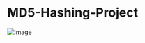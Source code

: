 # MD5-Hashing-Project

![image](https://user-images.githubusercontent.com/67235656/200955228-bd8eaed0-8526-444e-8ac1-44e301949268.png)
